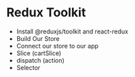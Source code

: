 # Redux Toolkit
- Install @reduxjs/toolkit and react-redux 
- Build Our Store
- Connect our store to our app
- Slice (cartSlice)
- dispatch (action)
- Selector